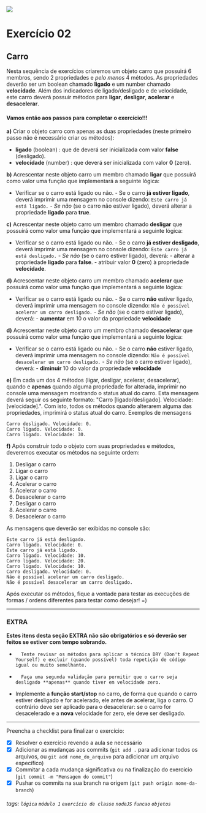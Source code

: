 ![](https://i.imgur.com/xG74tOh.png)

# Exercício 02

## Carro

Nesta sequência de exercícios criaremos um objeto carro que possuirá 6 membros, sendo 2 propriedades e _pelo menos_ 4 métodos.
As propriedades deverão ser um boolean chamado **ligado** e um number chamado **velocidade**.
Além dos indicadores de ligado/desligado e de velocidade, este carro deverá possuir métodos para **ligar**, **desligar**, **acelerar** e **desacelerar**.

#### Vamos então aos passos para completar o exercício!!!

**a)** Criar o objeto carro com apenas as duas propriedades (neste primeiro passo não é necessário criar os métodos):

-   **ligado** (boolean) : que de deverá ser inicializada com valor **false** (desligado).
-   **velocidade** (number) : que deverá ser inicializada com valor **0** (zero).

**b)** Acrescentar neste objeto carro um membro chamado **ligar** que possuirá como valor uma função que implementará a seguinte lógica:

-   Verificar se o carro está ligado ou não. - Se o carro **já estiver ligado**, deverá imprimir uma mensagem no console dizendo:
    `Este carro já está ligado.` - _Se não_ (se o carro não estiver ligado), deverá alterar a propriedade **ligado** para **true**.

**c)** Acrescentar neste objeto carro um membro chamado **desligar** que possuirá como valor uma função que implementará a seguinte lógica:

-   Verificar se o carro está ligado ou não. - Se o carro **já estiver desligado**, deverá imprimir uma mensagem no console dizendo:
    `Este carro já está desligado.` - _Se não_ (se o carro estiver ligado), deverá: - alterar a propriedade **ligado** para **false**. - atribuir valor **0** (zero) à propriedade **velocidade**.

**d)** Acrescentar neste objeto carro um membro chamado **acelerar** que possuirá como valor uma função que implementará a seguinte lógica:

-   Verificar se o carro está ligado ou não. - Se o carro **não** estiver ligado, deverá imprimir uma mensagem no console dizendo:
    `Não é possível acelerar um carro desligado.` - _Se não_ (se o carro estiver ligado), deverá: - **aumentar** em 10 o valor da propriedade **velocidade**

**d)** Acrescentar neste objeto carro um membro chamado **desacelerar** que possuirá como valor uma função que implementará a seguinte lógica:

-   Verificar se o carro está ligado ou não. - Se o carro **não** estiver ligado, deverá imprimir uma mensagem no console dizendo:
    `Não é possível desacelerar um carro desligado.` - _Se não_ (se o carro estiver ligado), deverá: - **diminuir** 10 do valor da propriedade **velocidade**

**e)** Em cada um dos 4 métodos (ligar, desligar, acelerar, desacelerar), quando e **apenas** quando alguma propriedade for alterada, imprimir no console uma mensagem mostrando o status atual do carro. Esta mensagem deverá seguir os seguinte formato: "Carro [ligado/desligado]. Velocidade: [velocidade].". Com isto, todos os métodos quando alterarem alguma das propriedades, imprimirá o status atual do carro.
Exemplos de mensagens

```
Carro desligado. Velocidade: 0.
Carro ligado. Velocidade: 0.
Carro ligado. Velocidade: 30.
```

**f)** Após construir todo o objeto com suas propriedades e métodos, deveremos executar os métodos na seguinte ordem:

1. Desligar o carro
2. Ligar o carro
3. Ligar o carro
4. Acelerar o carro
5. Acelerar o carro
6. Desacelerar o carro
7. Desligar o carro
8. Acelerar o carro
9. Desacelerar o carro

As mensagens que deverão ser exibidas no console são:

```
Este carro já está desligado.
Carro ligado. Velocidade: 0.
Este carro já está ligado.
Carro ligado. Velocidade: 10.
Carro ligado. Velocidade: 20.
Carro ligado. Velocidade: 10.
Carro desligado. Velocidade: 0.
Não é possível acelerar um carro desligado.
Não é possível desacelerar um carro desligado.
```

Após executar os métodos, fique a vontade para testar as execuções de formas / ordens diferentes para testar como desejar! =)

---

### EXTRA

**Estes itens desta seção EXTRA não são obrigatórios e só deverão ser feitos se estiver com tempo sobrando.**

-       Tente revisar os métodos para aplicar a técnica DRY (Don't Repeat Yourself) e excluir (quando possível) toda repetição de código igual ou muito semelhante.
-       Faça uma segunda validação para permitir que o carro seja desligado **apenas** quando tiver em velocidade zero.
-   Implemente a **função start/stop** no carro, de forma que quando o carro estiver desligado e for acelerado, ele antes de acelerar, liga o carro. O contrário deve ser aplicado para o desacelerar: se o carro for desacelerado e a **nova** velocidade for zero, ele deve ser desligado.

---

Preencha a checklist para finalizar o exercício:

-   [X] Resolver o exercício revendo a aula se necessário
-   [X] Adicionar as mudanças aos commits (`git add .` para adicionar todos os arquivos, ou `git add nome_do_arquivo` para adicionar um arquivo específico)
-   [X] Commitar a cada mudança significativa ou na finalização do exercício (`git commit -m "Mensagem do commit"`)
-   [X] Pushar os commits na sua branch na origem (`git push origin nome-da-branch`)

###### tags: `lógica` `módulo 1` `exercício de classe` `nodeJS` `funcao` `objetos`
